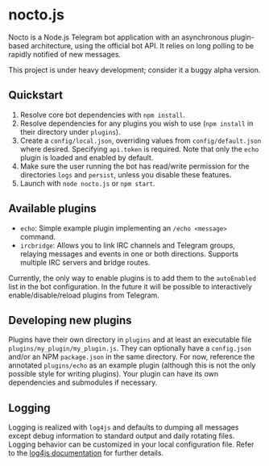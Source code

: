 # nocto.js

Nocto is a Node.js Telegram bot application with an asynchronous plugin-based
architecture, using the official bot API. It relies on long polling to be
rapidly notified of new messages.

This project is under heavy development; consider it a buggy alpha version.

## Quickstart

1. Resolve core bot dependencies with `npm install`.
2. Resolve dependencies for any plugins you wish to use (`npm install` in their
   directory under `plugins`).
2. Create a `config/local.json`, overriding values from `config/default.json`
   where desired. Specifying `api.token` is required. Note that only the `echo`
   plugin is loaded and enabled by default.
3. Make sure the user running the bot has read/write permission for the
   directories `logs` and `persist`, unless you disable these features.
4. Launch with `node nocto.js` or `npm start`.

## Available plugins

* `echo`: Simple example plugin implementing an `/echo <message>` command.
* `ircbridge`: Allows you to link IRC channels and Telegram groups, relaying
  messages and events in one or both directions. Supports multiple IRC servers
  and bridge routes.

Currently, the only way to enable plugins is to add them to the `autoEnabled`
list in the bot configuration. In the future it will be possible to
interactively enable/disable/reload plugins from Telegram.

## Developing new plugins

Plugins have their own directory in `plugins` and at least an executable file
`plugins/my_plugin/my_plugin.js`. They can optionally have a `config.json`
and/or an NPM `package.json` in the same directory. For now, reference the
annotated `plugins/echo` as an example plugin (although this is not the only
possible style for writing plugins). Your plugin can have its own dependencies
and submodules if necessary.

## Logging

Logging is realized with `log4js` and defaults to dumping all messages except
debug information to standard output and daily rotating files. Logging behavior
can be customized in your local configuration file. Refer to the [log4js 
documentation][1] for further details.

[1]: https://github.com/nomiddlename/log4js-node#configuration
